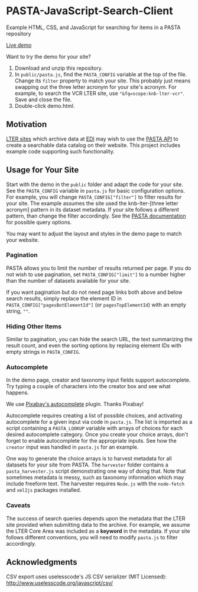 # PASTA-JavaScript-Search-Client
Example HTML, CSS, and JavaScript for searching for items in a PASTA repository

[Live demo](https://ble-lter.github.io/PASTA-JavaScript-Search-Client/public/demo.html)

Want to try the demo for your site?

1. Download and unzip this repository.
2. In `public/pasta.js`, find the `PASTA_CONFIG` variable at the top of the file. Change its `filter` property to match your site. This probably just means swapping out the three letter acronym for your site's acronym. For example, to search the VCR LTER site, use `"&fq=scope:knb-lter-vcr"`. Save and close the file.
3. Double-click demo.html.

## Motivation

[LTER sites](https://lternet.edu/) which archive data at [EDI](https://environmentaldatainitiative.org/) may wish to use the [PASTA API](https://pastaplus-core.readthedocs.io/en/latest/doc_tree/pasta_api/data_package_manager_api.html#search-data-packages) to create a searchable data catalog on their website. This project includes example code supporting such functionality.

## Usage for Your Site

Start with the demo in the `public` folder and adapt the code for your site.  See the `PASTA_CONFIG` variable in `pasta.js` for basic configuration options.  For example, you will change `PASTA_CONFIG["filter"]` to filter results for your site. The example assumes the site used the knb-lter-[three letter acronym] pattern in its dataset metadata. If your site follows a different pattern, than change the filter accordingly. See the [PASTA documentation](https://pastaplus-core.readthedocs.io/en/latest/doc_tree/pasta_api/data_package_manager_api.html#search-data-packages) for possible query options.

You may want to adjust the layout and styles in the demo page to match your website.

### Pagination

PASTA allows you to limit the number of results returned per page. If you do not wish to use pagination, set `PASTA_CONFIG["limit"]` to a number higher than the number of datasets available for your site.

If you want pagination but do not need page links both above and below search results, simply replace the element ID in `PASTA_CONFIG["pagesBotElementId"]` (or `pagesTopElementId`) with an empty string, `""`. 

### Hiding Other Items

Similar to pagination, you can hide the search URL, the text summarizing the result count, and even the sorting options by replacing element IDs with empty strings in `PASTA_CONFIG`.

### Autocomplete

In the demo page, creator and taxonomy input fields support autocomplete.  Try typing a couple of characters into the creator box and see what happens.  

We use [Pixabay's autocomplete](https://github.com/Pixabay/JavaScript-autoComplete) plugin. Thanks Pixabay!

Autocomplete requires creating a list of possible choices, and activating autocomplete for a given input via code in `pasta.js`.  The list is imported as a script containing a `PASTA_LOOKUP` variable with arrays of choices for each desired autocomplete category. Once you create your choice arrays, don't forget to enable autocomplete for the appropriate inputs.  See how the `creator` input was handled in `pasta.js` for an example.

One way to generate the choice arrays is to harvest metadata for all datasets for your site from PASTA.  The `harvester` folder contains a `pasta_harvester.js` script demonstrating one way of doing that. Note that sometimes metadata is messy, such as taxonomy information which may include freeform text.  The harvester requires `Node.js` with the `node-fetch` and `xml2js` packages installed.

### Caveats

The success of search queries depends upon the metadata that the LTER site provided when submitting data to the archive.  For example, we assume the LTER Core Area was included as a **keyword** in the metadata.  If your site follows different conventions, you will need to modify `pasta.js` to filter accordingly.

## Acknowledgments

CSV export uses uselesscode's JS CSV serializer (MIT Licensed):
http://www.uselesscode.org/javascript/csv/
